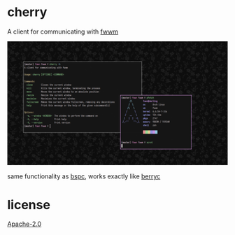 # cherry

A client for communicating with [fwwm](..)

![scrot](scrot.png)

same functionality as [bspc](https://github.com/baskerville/bspwm), works exactly like [berryc](https://berrywm.org)

# license

[Apache-2.0](../LICENSE)
